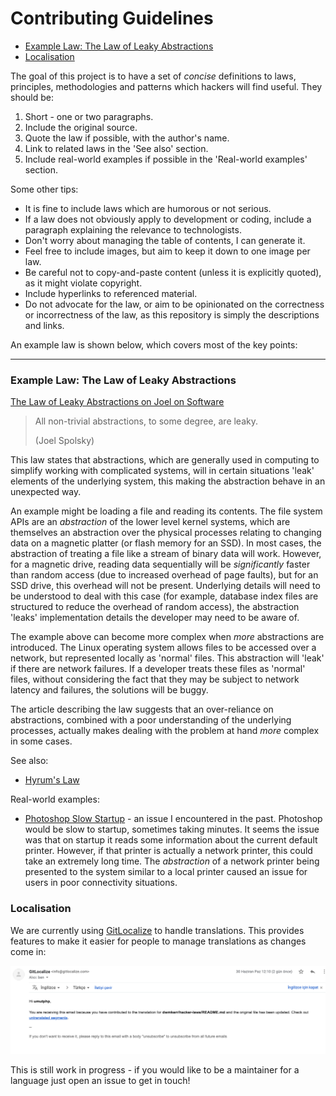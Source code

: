 # Contributing Guidelines


<!-- vim-markdown-toc GFM -->

* [Example Law: The Law of Leaky Abstractions](#example-law-the-law-of-leaky-abstractions)
* [Localisation](#localisation)

<!-- vim-markdown-toc -->

The goal of this project is to have a set of _concise_ definitions to laws, principles, methodologies and patterns which hackers will find useful. They should be:

1. Short - one or two paragraphs.
2. Include the original source.
3. Quote the law if possible, with the author's name.
4. Link to related laws in the 'See also' section.
5. Include real-world examples if possible in the 'Real-world examples' section.

Some other tips:

- It is fine to include laws which are humorous or not serious.
- If a law does not obviously apply to development or coding, include a paragraph explaining the relevance to technologists.
- Don't worry about managing the table of contents, I can generate it.
- Feel free to include images, but aim to keep it down to one image per law.
- Be careful not to copy-and-paste content (unless it is explicitly quoted), as it might violate copyright.
- Include hyperlinks to referenced material.
- Do not advocate for the law, or aim to be opinionated on the correctness or incorrectness of the law, as this repository is simply the descriptions and links.

An example law is shown below, which covers most of the key points:

---

### Example Law: The Law of Leaky Abstractions

[The Law of Leaky Abstractions on Joel on Software](https://www.joelonsoftware.com/2002/11/11/the-law-of-leaky-abstractions/)

> All non-trivial abstractions, to some degree, are leaky.
>
> (Joel Spolsky)

This law states that abstractions, which are generally used in computing to simplify working with complicated systems, will in certain situations 'leak' elements of the underlying system, this making the abstraction behave in an unexpected way.

An example might be loading a file and reading its contents. The file system APIs are an _abstraction_ of the lower level kernel systems, which are themselves an abstraction over the physical processes relating to changing data on a magnetic platter (or flash memory for an SSD). In most cases, the abstraction of treating a file like a stream of binary data will work. However, for a magnetic drive, reading data sequentially will be *significantly* faster than random access (due to increased overhead of page faults), but for an SSD drive, this overhead will not be present. Underlying details will need to be understood to deal with this case (for example, database index files are structured to reduce the overhead of random access), the abstraction 'leaks' implementation details the developer may need to be aware of.

The example above can become more complex when _more_ abstractions are introduced. The Linux operating system allows files to be accessed over a network, but represented locally as 'normal' files. This abstraction will 'leak' if there are network failures. If a developer treats these files as 'normal' files, without considering the fact that they may be subject to network latency and failures, the solutions will be buggy.

The article describing the law suggests that an over-reliance on abstractions, combined with a poor understanding of the underlying processes, actually makes dealing with the problem at hand _more_ complex in some cases.

See also:

- [Hyrum's Law](#hyrums-law-the-law-of-implicit-interfaces)

Real-world examples:

- [Photoshop Slow Startup](https://forums.adobe.com/thread/376152) - an issue I encountered in the past. Photoshop would be slow to startup, sometimes taking minutes. It seems the issue was that on startup it reads some information about the current default printer. However, if that printer is actually a network printer, this could take an extremely long time. The _abstraction_ of a network printer being presented to the system similar to a local printer caused an issue for users in poor connectivity situations.

### Localisation

We are currently using [GitLocalize]() to handle translations. This provides features to make it easier for people to manage translations as changes come in:

![GitLocalize Screenshot](./images/gitlocalize.png)

This is still work in progress - if you would like to be a maintainer for a language just open an issue to get in touch!
